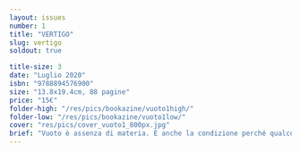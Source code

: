 ```yaml
---
layout: issues
number: 1
title: "VERTIGO"
slug: vertigo
soldout: true

title-size: 3
date: "Luglio 2020"
isbn: "9788894576900"
size: "13.8x19.4cm, 88 pagine"
price: "15€"
folder-high: "/res/pics/bookazine/vuoto1high/"
folder-low: "/res/pics/bookazine/vuoto1low/"
cover: "res/pics/cover_vuoto1_800px.jpg"
brief: "Vuoto è assenza di materia. È anche la condizione perché qualcosa possa muoversi. Il vuoto attrae: la vertigine e l’aspirapolvere hanno lo stesso principio di funzionamento. Dal nove marzo al quattro maggio duemilaventi per cinquantasei giorni la vita è stata risucchiata via dalle città nelle quali abitiamo. Le strade, vuote. Le piazze, vuote. Le stazioni, vuote. I parchi, vuoti. Pedoni, automobili, biciclette, autobus, tram, tutto sparito. <br> VUOTO 1 / VERTIGO è il racconto/diario di queste settimane, per come le abbiamo vissute individualmente e collettivamente."
---
```

